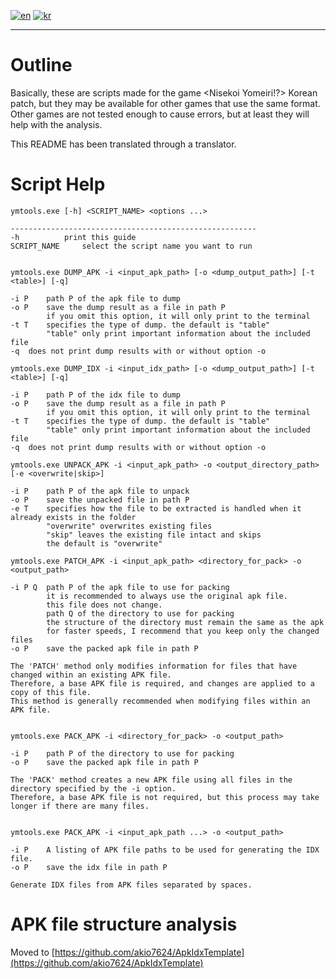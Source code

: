 [![en](https://img.shields.io/badge/lang-en-red.svg)](README.md)
[![kr](https://img.shields.io/badge/lang-kr-green.svg)](README.kr.md)

---

# Outline
Basically, these are scripts made for the game <Nisekoi Yomeiri!?> Korean patch, but they may be available for other games that use the same format. Other games are not tested enough to cause errors, but at least they will help with the analysis.

This README has been translated through a translator.


# Script Help
```
ymtools.exe [-h] <SCRIPT_NAME> <options ...>

-------------------------------------------------------
-h			print this guide
SCRIPT_NAME		select the script name you want to run


ymtools.exe DUMP_APK -i <input_apk_path> [-o <dump_output_path>] [-t <table>] [-q]

-i P	path P of the apk file to dump
-o P	save the dump result as a file in path P
    	if you omit this option, it will only print to the terminal
-t T	specifies the type of dump. the default is "table"
    	"table" only print important information about the included file
-q	does not print dump results with or without option -o

ymtools.exe DUMP_IDX -i <input_idx_path> [-o <dump_output_path>] [-t <table>] [-q]

-i P	path P of the idx file to dump
-o P	save the dump result as a file in path P
    	if you omit this option, it will only print to the terminal
-t T	specifies the type of dump. the default is "table"
    	"table" only print important information about the included file
-q	does not print dump results with or without option -o

ymtools.exe UNPACK_APK -i <input_apk_path> -o <output_directory_path> [-e <overwrite|skip>]

-i P	path P of the apk file to unpack
-o P	save the unpacked file in path P
-e T	specifies how the file to be extracted is handled when it already exists in the folder
    	"overwrite" overwrites existing files
    	"skip" leaves the existing file intact and skips
    	the default is "overwrite"

ymtools.exe PATCH_APK -i <input_apk_path> <directory_for_pack> -o <output_path>

-i P Q	path P of the apk file to use for packing
      	it is recommended to always use the original apk file.
      	this file does not change.
      	path Q of the directory to use for packing
      	the structure of the directory must remain the same as the apk
      	for faster speeds, I recommend that you keep only the changed files
-o P  	save the packed apk file in path P

The 'PATCH' method only modifies information for files that have changed within an existing APK file.
Therefore, a base APK file is required, and changes are applied to a copy of this file.
This method is generally recommended when modifying files within an APK file.


ymtools.exe PACK_APK -i <directory_for_pack> -o <output_path>

-i P  	path P of the directory to use for packing
-o P  	save the packed apk file in path P

The 'PACK' method creates a new APK file using all files in the directory specified by the -i option.
Therefore, a base APK file is not required, but this process may take longer if there are many files.


ymtools.exe PACK_APK -i <input_apk_path ...> -o <output_path>

-i P  	A listing of APK file paths to be used for generating the IDX file.
-o P  	save the idx file in path P
      
Generate IDX files from APK files separated by spaces.
```

# APK file structure analysis
Moved to [https://github.com/akio7624/ApkIdxTemplate](https://github.com/akio7624/ApkIdxTemplate)